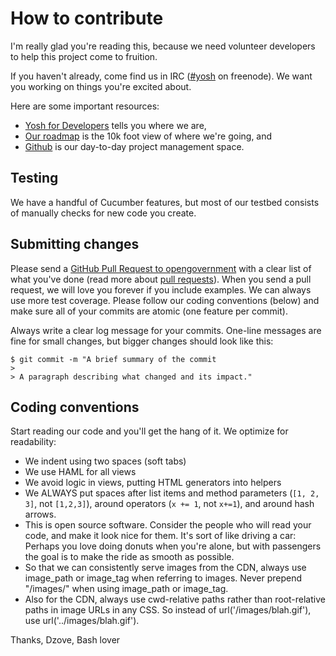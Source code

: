 # How to contribute

I'm really glad you're reading this, because we need volunteer developers to help this project come to fruition.

If you haven't already, come find us in IRC ([#yosh](irc://chat.freenode.net/yosh) on freenode). We want you working on things you're excited about.

Here are some important resources:

  * [Yosh for Developers](https://yoctu.github.io/yosh/developer) tells you where we are,
  * [Our roadmap](http://https://yoctu.github.io/yosh/wish-list) is the 10k foot view of where we're going, and
  * [Github](https://github.com/yoctu/yosh) is our day-to-day project management space.

## Testing

We have a handful of Cucumber features, but most of our testbed consists of manually checks for new code you create.

## Submitting changes

Please send a [GitHub Pull Request to opengovernment](https://github.com/yoctu/yosh/pull/new/develop) with a clear list of what you've done (read more about [pull requests](http://help.github.com/pull-requests/)). When you send a pull request, we will love you forever if you include examples. We can always use more test coverage. Please follow our coding conventions (below) and make sure all of your commits are atomic (one feature per commit).

Always write a clear log message for your commits. One-line messages are fine for small changes, but bigger changes should look like this:

    $ git commit -m "A brief summary of the commit
    > 
    > A paragraph describing what changed and its impact."

## Coding conventions

Start reading our code and you'll get the hang of it. We optimize for readability:

  * We indent using two spaces (soft tabs)
  * We use HAML for all views
  * We avoid logic in views, putting HTML generators into helpers
  * We ALWAYS put spaces after list items and method parameters (`[1, 2, 3]`, not `[1,2,3]`), around operators (`x += 1`, not `x+=1`), and around hash arrows.
  * This is open source software. Consider the people who will read your code, and make it look nice for them. It's sort of like driving a car: Perhaps you love doing donuts when you're alone, but with passengers the goal is to make the ride as smooth as possible.
  * So that we can consistently serve images from the CDN, always use image_path or image_tag when referring to images. Never prepend "/images/" when using image_path or image_tag.
  * Also for the CDN, always use cwd-relative paths rather than root-relative paths in image URLs in any CSS. So instead of url('/images/blah.gif'), use url('../images/blah.gif').

Thanks,
Dzove, Bash lover
